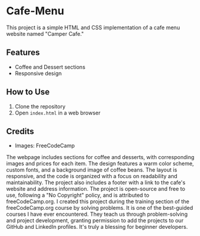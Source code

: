 # Cafe-Menu
This project is a simple HTML and CSS implementation of a cafe menu website named "Camper Cafe."

## Features
- Coffee and Dessert sections
- Responsive design

## How to Use
1. Clone the repository
2. Open `index.html` in a web browser

## Credits
- Images: FreeCodeCamp


The webpage includes sections for coffee and desserts, with corresponding images and prices for each item. The design features a warm color scheme, custom fonts, and a background image of coffee beans. 
The layout is responsive, and the code is organized with a focus on readability and maintainability. The project also includes a footer with a link to the cafe's website and address information.
 The project is open-source and free to use, following a "No Copyright" policy, and is attributed to freeCodeCamp.org.
 I created this project during the training section of the freeCodeCamp.org course by solving problems. It is one of the best-guided courses I have ever encountered. They teach us through problem-solving and project development, granting permission to add the projects to our GitHub and LinkedIn profiles. It's truly a blessing for beginner developers.






